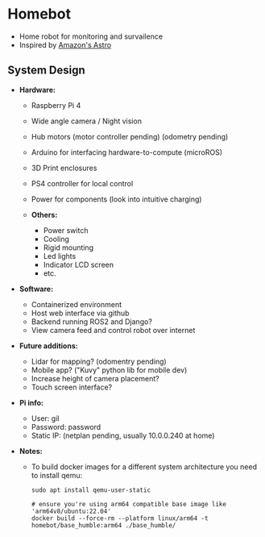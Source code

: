 # Homebot

 - Home robot for monitoring and survailence
 - Inspired by [Amazon's Astro](https://www.amazon.com/Introducing-Amazon-Astro/dp/B078NSDFSB)

## System Design

 - **Hardware:**

    - Raspberry Pi 4 
    - Wide angle camera / Night vision
    - Hub motors (motor controller pending) (odometry pending)
    - Arduino for interfacing hardware-to-compute (microROS)
    - 3D Print enclosures
    - PS4 controller for local control
    - Power for components (look into intuitive charging)

    - **Others:**
        - Power switch
        - Cooling
        - Rigid mounting
        - Led lights
        - Indicator LCD screen
        - etc.

- **Software:**

    - Containerized environment
    - Host web interface via github
    - Backend running ROS2 and Django?
    - View camera feed and control robot over internet

- **Future additions:**

    - Lidar for mapping? (odomentry pending)
    - Mobile app? ("Kuvy" python lib for mobile dev)
    - Increase height of camera placement?
    - Touch screen interface?

- **Pi info:**

    - User: gil
    - Password: password
    - Static IP: (netplan pending, usually 10.0.0.240 at home)

- **Notes:**
    - To build docker images for a different system architecture you need to install qemu:
        ```
        sudo apt install qemu-user-static

        # ensure you're using arm64 compatible base image like 'arm64v8/ubuntu:22.04'
        docker build --force-rm --platform linux/arm64 -t homebot/base_humble:arm64 ./base_humble/ 
        ```